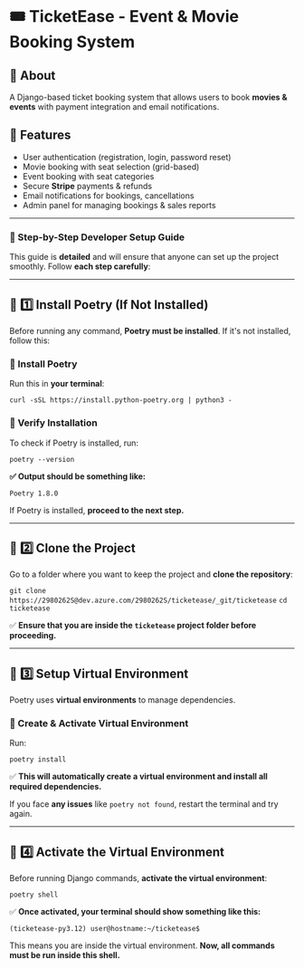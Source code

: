 # 🎟️ TicketEase - Event & Movie Booking System

## 📌 About
A Django-based ticket booking system that allows users to book **movies & events** with payment integration and email notifications.

## 🚀 Features
- User authentication (registration, login, password reset)
- Movie booking with seat selection (grid-based)
- Event booking with seat categories
- Secure **Stripe** payments & refunds
- Email notifications for bookings, cancellations
- Admin panel for managing bookings & sales reports

---

### **🔧 Step-by-Step Developer Setup Guide**

This guide is **detailed** and will ensure that anyone can set up the project smoothly. Follow **each step carefully**:

---

## **📌 1️⃣ Install Poetry (If Not Installed)**

Before running any command, **Poetry must be installed**. If it's not installed, follow this:

### **🔹 Install Poetry**

Run this in **your terminal**:


`curl -sSL https://install.python-poetry.org | python3 -`

### **🔹 Verify Installation**

To check if Poetry is installed, run:


`poetry --version`

**✅ Output should be something like:**


`Poetry 1.8.0`

If Poetry is installed, **proceed to the next step.**

---

## **📌 2️⃣ Clone the Project**

Go to a folder where you want to keep the project and **clone the repository**:


`git clone https://2980262S@dev.azure.com/2980262S/ticketease/_git/ticketease`
`cd ticketease`

✅ **Ensure that you are inside the `ticketease` project folder before proceeding.**

---

## **📌 3️⃣ Setup Virtual Environment**

Poetry uses **virtual environments** to manage dependencies.

### **🔹 Create & Activate Virtual Environment**

Run:


`poetry install`

✅ **This will automatically create a virtual environment and install all required dependencies.**

If you face **any issues** like `poetry not found`, restart the terminal and try again.

---

## **📌 4️⃣ Activate the Virtual Environment**

Before running Django commands, **activate the virtual environment**:


`poetry shell`

✅ **Once activated, your terminal should show something like this:**


`(ticketease-py3.12) user@hostname:~/ticketease$`

This means you are inside the virtual environment. **Now, all commands must be run inside this shell.**